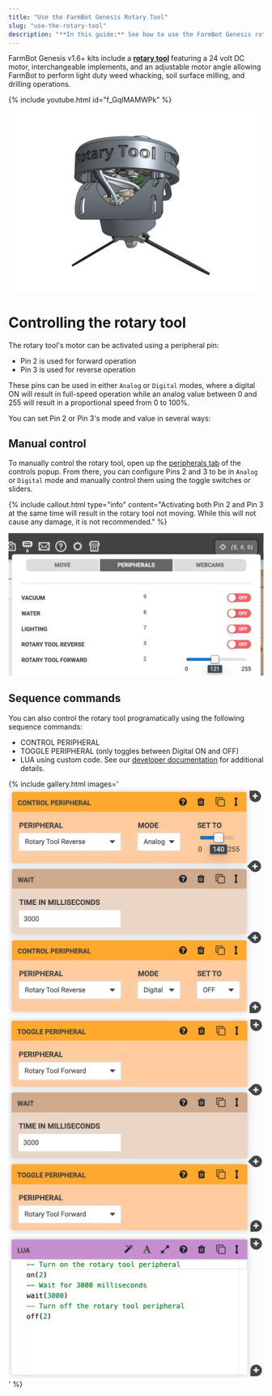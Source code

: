 ```yaml
---
title: "Use the FarmBot Genesis Rotary Tool"
slug: "use-the-rotary-tool"
description: "**In this guide:** See how to use the FarmBot Genesis rotary tool"
---
```


FarmBot Genesis v1.6+ kits include a **[rotary tool](https://genesis.farm.bot/docs/rotary-tool)** featuring a 24 volt DC motor, interchangeable implements, and an adjustable motor angle allowing FarmBot to perform light duty weed whacking, soil surface milling, and drilling operations.

{% include youtube.html id="f_GqlMAMWPk" %}

![rotary tool](_images/rotary_tool.png)

# Controlling the rotary tool

The rotary tool's motor can be activated using a peripheral pin:

- Pin 2 is used for forward operation
- Pin 3 is used for reverse operation

These pins can be used in either `Analog` or `Digital` modes, where a digital ON will result in full-speed operation while an analog value between 0 and 255 will result in a proportional speed from 0 to 100%.

You can set Pin 2 or Pin 3's mode and value in several ways:

## Manual control

To manually control the rotary tool, open up the [peripherals tab](../../app/controls/peripherals.md) of the controls popup. From there, you can configure Pins 2 and 3 to be in `Analog` or `Digital` mode and manually control them using the toggle switches or sliders.

{%
include callout.html
type="info"
content="Activating both Pin 2 and Pin 3 at the same time will result in the rotary tool not moving. While this will not cause any damage, it is not recommended."
%}

![rotary tool manual control](_images/rotary_tool_manual_control.png)

## Sequence commands

You can also control the rotary tool programatically using the following sequence commands:

- <span class="fb-step fb-write-pin">CONTROL PERIPHERAL</span>
- <span class="fb-step fb-write-pin">TOGGLE PERIPHERAL</span> (only toggles between Digital ON and OFF)
- <span class="fb-step fb-if-statement">LUA</span> using custom code. See our [developer documentation](http://lua.farm.bot/) for additional details.

{% include gallery.html images='
![rotary tool control peripheral](_images/rotary_tool_control_peripheral.png)
![rotary tool toggle peripheral](_images/rotary_tool_toggle_peripheral.png)
![rotary tool lua](_images/rotary_tool_lua.png)
' %}
